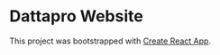# Dattapro Website

This project was bootstrapped with [Create React App](https://github.com/facebook/create-react-app).


